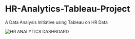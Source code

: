 # HR-Analytics-Tableau-Project
A Data Analysis Initiative using Tableau on HR Data

![HR ANALYTICS DASHBOARD](https://github.com/AKSHAY24-tech/HR-Analytics-Tableau-Project/assets/77917201/ff54f165-b97f-497e-bec0-86150876aacf)
